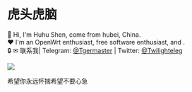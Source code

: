# 虎头虎脑
👋 Hi, I'm Huhu Shen, come from hubei, China.<br/>
❤ I'm an OpenWrt enthusiast, free software enthusiast, and .<br/>
🔒 
✉ 联系我| Telegram: [@Tgermaster](https://t.me/Tgermaster) | Twitter: [@Twilighteleg](https://twitter.com/Twilighteleg)<br/>

<img src="https://github-readme-stats.vercel.app/api?username=1715173329&include_all_commits=true&count_private=false&bg_color=30,e96443,904e95&title_color=fff&text_color=fff">

希望你永远怀揣希望不要心急
